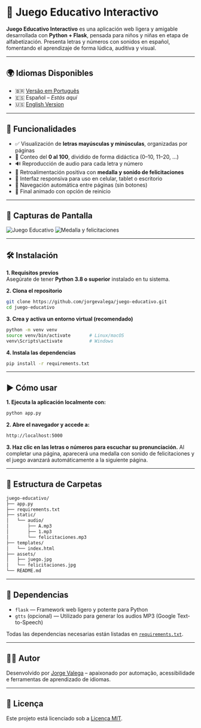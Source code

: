 # 🧠 Juego Educativo Interactivo

**Juego Educativo Interactivo** es una aplicación web ligera y amigable desarrollada con **Python + Flask**, pensada para niños y niñas en etapa de alfabetización. Presenta letras y números con sonidos en español, fomentando el aprendizaje de forma lúdica, auditiva y visual.

---

## 🌍 Idiomas Disponibles

- 🇧🇷 [Versão em Português](https://github.com/jorgevalega/jogo-educativo)
- 🇪🇸 Español – *Estás aquí*
- 🇺🇸 [English Version](https://github.com/jorgevalega/educational-game)

---

## 🚀 Funcionalidades

- ✅ Visualización de **letras mayúsculas y minúsculas**, organizadas por páginas
- 🔢 Conteo del **0 al 100**, dividido de forma didáctica (0–10, 11–20, ...)
- 🔊 Reproducción de audio para cada letra y número
- 🏅 Retroalimentación positiva con **medalla y sonido de felicitaciones**
- 📱 Interfaz responsiva para uso en celular, tablet o escritorio
- 🔄 Navegación automática entre páginas (sin botones)
- 🎉 Final animado con opción de reinicio

---

## 📸 Capturas de Pantalla

![Juego Educativo](assets/jogo.jpg)
![Medalla y felicitaciones](assets/parabens.jpg)

---

## 🛠️ Instalación

**1. Requisitos previos**  
Asegúrate de tener **Python 3.8 o superior** instalado en tu sistema.

**2. Clona el repositorio**

```bash
git clone https://github.com/jorgevalega/juego-educativo.git
cd juego-educativo
```

**3. Crea y activa un entorno virtual (recomendado)**

```bash
python -m venv venv
source venv/bin/activate       # Linux/macOS
venv\Scripts\activate          # Windows
```
**4. Instala las dependencias**

```bash
pip install -r requirements.txt
```

---

## ▶️ Cómo usar

**1. Ejecuta la aplicación localmente con:**

```bash
python app.py
```

**2. Abre el navegador y accede a:**

```bash
http://localhost:5000
```

**3. Haz clic en las letras o números para escuchar su pronunciación.**
Al completar una página, aparecerá una medalla con sonido de felicitaciones y el juego avanzará automáticamente a la siguiente página.

---

## 📁 Estructura de Carpetas

```bash
juego-educativo/
├── app.py
├── requirements.txt
├── static/
│   └── audio/
│       ├── A.mp3
│       ├── 1.mp3
│       └── felicitaciones.mp3
├── templates/
│   └── index.html
├── assets/
│   ├── juego.jpg
│   └── felicitaciones.jpg
└── README.md
```

---

## 🧾 Dependencias

- `flask` — Framework web ligero y potente para Python
- `gtts` (opcional) — Utilizado para generar los audios MP3 (Google Text-to-Speech)

Todas las dependencias necesarias están listadas en [`requirements.txt`](requirements.txt).

---

## 🧑‍💻 Autor

Desenvolvido por [Jorge Valega](https://github.com/jorgevalega) – apaixonado por automação, acessibilidade e ferramentas de aprendizado de idiomas.

---

## 📄 Licença

Este projeto está licenciado sob a [Licença MIT](LICENSE).

